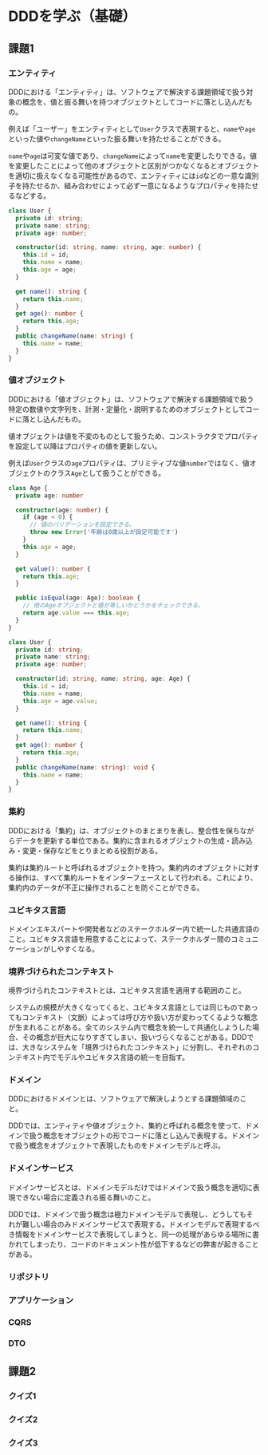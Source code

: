 # DDDを学ぶ（基礎）

## 課題1

### エンティティ

DDDにおける「エンティティ」は、ソフトウェアで解決する課題領域で扱う対象の概念を、値と振る舞いを持つオブジェクトとしてコードに落とし込んだもの。

例えば「ユーザー」をエンティティとして`User`クラスで表現すると、`name`や`age`といった値や`changeName`といった振る舞いを持たせることができる。

`name`や`age`は可変な値であり、`changeName`によって`name`を変更したりできる。値を変更したことによって他のオブジェクトと区別がつかなくなるとオブジェクトを適切に扱えなくなる可能性があるので、エンティティには`id`などの一意な識別子を持たせるか、組み合わせによって必ず一意になるようなプロパティを持たせるなどする。

```typescript
class User {
  private id: string;
  private name: string;
  private age: number;

  constructor(id: string, name: string, age: number) {
    this.id = id;
    this.name = name;
    this.age = age;
  }

  get name(): string {
    return this.name;
  }
  get age(): number {
    return this.age;
  }
  public changeName(name: string) {
    this.name = name;
  }
}
```

### 値オブジェクト

DDDにおける「値オブジェクト」は、ソフトウェアで解決する課題領域で扱う特定の数値や文字列を、計測・定量化・説明するためのオブジェクトとしてコードに落とし込んだもの。

値オブジェクトは値を不変のものとして扱うため、コンストラクタでプロパティを設定して以降はプロパティの値を更新しない。

例えば`User`クラスの`age`プロパティは、プリミティブな値`number`ではなく、値オブジェクトのクラス`Age`として扱うことができる。

```typescript
class Age {
  private age: number

  constructor(age: number) {
    if (age < 0) {
      // 値のバリデーションを設定できる。
      throw new Error('年齢は0歳以上が設定可能です')
    }
    this.age = age;
  }

  get value(): number {
    return this.age;
  }

  public isEqual(age: Age): boolean {
    // 他のAgeオブジェクトと値が等しいかどうかをチェックできる。
    return age.value === this.age;
  }
}

class User {
  private id: string;
  private name: string;
  private age: number;

  constructor(id: string, name: string, age: Age) {
    this.id = id;
    this.name = name;
    this.age = age.value;
  }

  get name(): string {
    return this.name;
  }
  get age(): number {
    return this.age;
  }
  public changeName(name: string): void {
    this.name = name;
  }
}
```

### 集約

DDDにおける「集約」は、オブジェクトのまとまりを表し、整合性を保ちながらデータを更新する単位である。集約に含まれるオブジェクトの生成・読み込み・変更・保存などをとりまとめる役割がある。

集約は集約ルートと呼ばれるオブジェクトを持つ。集約内のオブジェクトに対する操作は、すべて集約ルートをインターフェースとして行われる。これにより、集約内のデータが不正に操作されることを防ぐことができる。

### ユビキタス言語

ドメインエキスパートや開発者などのステークホルダー内で統一した共通言語のこと。ユビキタス言語を用意することによって、ステークホルダー間のコミュニケーションがしやすくなる。

### 境界づけられたコンテキスト

境界づけられたコンテキストとは、ユビキタス言語を適用する範囲のこと。

システムの規模が大きくなってくると、ユビキタス言語としては同じものであってもコンテキスト（文脈）によっては呼び方や扱い方が変わってくるような概念が生まれることがある。全てのシステム内で概念を統一して共通化しようした場合、その概念が巨大になりすぎてしまい、扱いづらくなることがある。DDDでは、大きなシステムを「境界づけられたコンテキスト」に分割し、それぞれのコンテキスト内でモデルやユビキタス言語の統一を目指す。

### ドメイン

DDDにおけるドメインとは、ソフトウェアで解決しようとする課題領域のこと。

DDDでは、エンティティや値オブジェクト、集約と呼ばれる概念を使って、ドメインで扱う概念をオブジェクトの形でコードに落とし込んで表現する。ドメインで扱う概念をオブジェクトで表現したものをドメインモデルと呼ぶ。

### ドメインサービス

ドメインサービスとは、ドメインモデルだけではドメインで扱う概念を適切に表現できない場合に定義される振る舞いのこと。

DDDでは、ドメインで扱う概念は極力ドメインモデルで表現し、どうしてもそれが難しい場合のみドメインサービスで表現する。ドメインモデルで表現するべき情報をドメインサービスで表現してしまうと、同一の処理があらゆる場所に書かれてしまったり、コードのドキュメント性が低下するなどの弊害が起きることがある。

### リポジトリ

### アプリケーション

### CQRS

### DTO

## 課題2

### クイズ1

### クイズ2

### クイズ3
